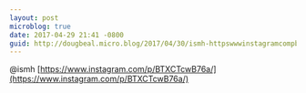 ```yaml
---
layout: post
microblog: true
date: 2017-04-29 21:41 -0800
guid: http://dougbeal.micro.blog/2017/04/30/ismh-httpswwwinstagramcompbtxctcwba.html
---
```

@ismh [https://www.instagram.com/p/BTXCTcwB76a/](https://www.instagram.com/p/BTXCTcwB76a/)

